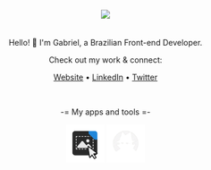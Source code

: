 
<br>

<div align="center">

<img src="https://i.pinimg.com/originals/82/14/b8/8214b803480012af0dbf1838ed034970.gif" style="height: 250px">

<br>
<br>

Hello! 👋 I'm Gabriel, a Brazilian Front-end Developer.
<br>

Check out my work & connect:

<p>
  <a href="https://comunit-folio.web.app/" target="_blank">Website</a> • 
  <a href="https://www.linkedin.com/in/gabriel-nascimento-gama-5b0b30185/" target="_blank">LinkedIn</a> •
  <a href="[YOUR_TWITTER_LINK_HERE]" target="_blank">Twitter</a>
</p>

<br>

-= My apps and tools =-

<p align="center">
  <a href="https://github.com/GabrielBaiano/Banered/tree/main" target="_blank"><img src="https://raw.githubusercontent.com/GabrielBaiano/Banered/main/src/assets/icon.png" alt="Banered Showcase" width="68"/></a>
  <a href="https://github.com/GabrielBaiano/stelthapp_test" target="_blank"><img src="https://github.com/GabrielBaiano/stelthapp_test/blob/main/src/assets/icons/icon.jpg" alt="StealthAPP Showcase" width="68"/></a>

</p>

</div>
